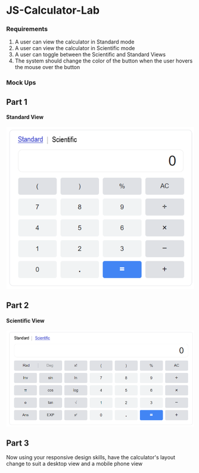 # JS-Calculator-Lab



### Requirements
1. A user can view the calculator in Standard mode 
2. A user can view the calculator in Scientific mode 
3. A user can toggle between the Scientific and Standard Views
4. The system should change the color of the button when the user hovers the mouse over the button

### Mock Ups

## Part 1

#### Standard View
![alt text](img/standardView.png)

## Part 2

#### Scientific View
![alt text](img/scientificView.png)

## Part 3

Now using your responsive design skills, have the calculator's layout change to suit a desktop view and a mobile phone view
